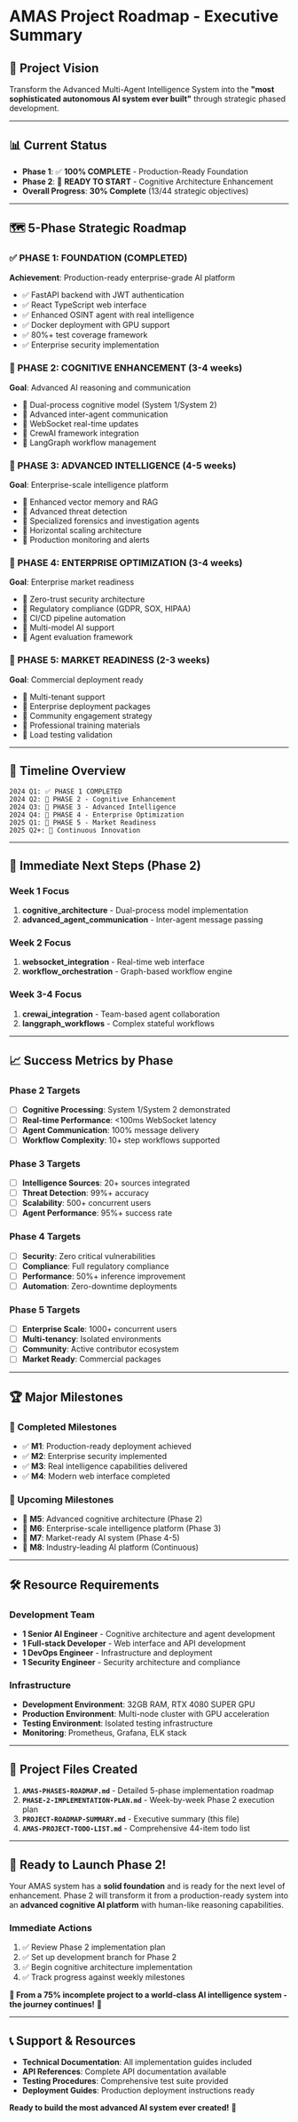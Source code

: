 # AMAS Project Roadmap - Executive Summary

## 🎯 **Project Vision**
Transform the Advanced Multi-Agent Intelligence System into the **"most sophisticated autonomous AI system ever built"** through strategic phased development.

---

## 📊 **Current Status**
- **Phase 1**: ✅ **100% COMPLETE** - Production-Ready Foundation
- **Phase 2**: 🚀 **READY TO START** - Cognitive Architecture Enhancement
- **Overall Progress**: **30% Complete** (13/44 strategic objectives)

---

## 🗺️ **5-Phase Strategic Roadmap**

### **✅ PHASE 1: FOUNDATION (COMPLETED)**
**Achievement**: Production-ready enterprise-grade AI platform
- ✅ FastAPI backend with JWT authentication
- ✅ React TypeScript web interface  
- ✅ Enhanced OSINT agent with real intelligence
- ✅ Docker deployment with GPU support
- ✅ 80%+ test coverage framework
- ✅ Enterprise security implementation

### **🧠 PHASE 2: COGNITIVE ENHANCEMENT (3-4 weeks)**
**Goal**: Advanced AI reasoning and communication
- 🎯 Dual-process cognitive model (System 1/System 2)
- 🎯 Advanced inter-agent communication
- 🎯 WebSocket real-time updates
- 🎯 CrewAI framework integration
- 🎯 LangGraph workflow management

### **🔧 PHASE 3: ADVANCED INTELLIGENCE (4-5 weeks)**
**Goal**: Enterprise-scale intelligence platform
- 🎯 Enhanced vector memory and RAG
- 🎯 Advanced threat detection
- 🎯 Specialized forensics and investigation agents
- 🎯 Horizontal scaling architecture
- 🎯 Production monitoring and alerts

### **🚀 PHASE 4: ENTERPRISE OPTIMIZATION (3-4 weeks)**
**Goal**: Enterprise market readiness
- 🎯 Zero-trust security architecture
- 🎯 Regulatory compliance (GDPR, SOX, HIPAA)
- 🎯 CI/CD pipeline automation
- 🎯 Multi-model AI support
- 🎯 Agent evaluation framework

### **🏢 PHASE 5: MARKET READINESS (2-3 weeks)**
**Goal**: Commercial deployment ready
- 🎯 Multi-tenant support
- 🎯 Enterprise deployment packages
- 🎯 Community engagement strategy
- 🎯 Professional training materials
- 🎯 Load testing validation

---

## 📅 **Timeline Overview**

```
2024 Q1: ✅ PHASE 1 COMPLETED
2024 Q2: 🧠 PHASE 2 - Cognitive Enhancement
2024 Q3: 🔧 PHASE 3 - Advanced Intelligence  
2024 Q4: 🚀 PHASE 4 - Enterprise Optimization
2025 Q1: 🏢 PHASE 5 - Market Readiness
2025 Q2+: 🔄 Continuous Innovation
```

---

## 🎯 **Immediate Next Steps (Phase 2)**

### **Week 1 Focus**
1. **cognitive_architecture** - Dual-process model implementation
2. **advanced_agent_communication** - Inter-agent message passing

### **Week 2 Focus**  
1. **websocket_integration** - Real-time web interface
2. **workflow_orchestration** - Graph-based workflow engine

### **Week 3-4 Focus**
1. **crewai_integration** - Team-based agent collaboration
2. **langgraph_workflows** - Complex stateful workflows

---

## 📈 **Success Metrics by Phase**

### **Phase 2 Targets**
- [ ] **Cognitive Processing**: System 1/System 2 demonstrated
- [ ] **Real-time Performance**: <100ms WebSocket latency
- [ ] **Agent Communication**: 100% message delivery
- [ ] **Workflow Complexity**: 10+ step workflows supported

### **Phase 3 Targets**
- [ ] **Intelligence Sources**: 20+ sources integrated
- [ ] **Threat Detection**: 99%+ accuracy
- [ ] **Scalability**: 500+ concurrent users
- [ ] **Agent Performance**: 95%+ success rate

### **Phase 4 Targets**
- [ ] **Security**: Zero critical vulnerabilities
- [ ] **Compliance**: Full regulatory compliance
- [ ] **Performance**: 50%+ inference improvement
- [ ] **Automation**: Zero-downtime deployments

### **Phase 5 Targets**
- [ ] **Enterprise Scale**: 1000+ concurrent users
- [ ] **Multi-tenancy**: Isolated environments
- [ ] **Community**: Active contributor ecosystem
- [ ] **Market Ready**: Commercial packages

---

## 🏆 **Major Milestones**

### **🎉 Completed Milestones**
- ✅ **M1**: Production-ready deployment achieved
- ✅ **M2**: Enterprise security implemented
- ✅ **M3**: Real intelligence capabilities delivered
- ✅ **M4**: Modern web interface completed

### **🎯 Upcoming Milestones**
- 🎯 **M5**: Advanced cognitive architecture (Phase 2)
- 🎯 **M6**: Enterprise-scale intelligence platform (Phase 3)
- 🎯 **M7**: Market-ready AI system (Phase 4-5)
- 🎯 **M8**: Industry-leading AI platform (Continuous)

---

## 🛠️ **Resource Requirements**

### **Development Team**
- **1 Senior AI Engineer** - Cognitive architecture and agent development
- **1 Full-stack Developer** - Web interface and API development
- **1 DevOps Engineer** - Infrastructure and deployment
- **1 Security Engineer** - Security architecture and compliance

### **Infrastructure**
- **Development Environment**: 32GB RAM, RTX 4080 SUPER GPU
- **Production Environment**: Multi-node cluster with GPU acceleration
- **Testing Environment**: Isolated testing infrastructure
- **Monitoring**: Prometheus, Grafana, ELK stack

---

## 📁 **Project Files Created**

1. **`AMAS-PHASES-ROADMAP.md`** - Detailed 5-phase implementation roadmap
2. **`PHASE-2-IMPLEMENTATION-PLAN.md`** - Week-by-week Phase 2 execution plan
3. **`PROJECT-ROADMAP-SUMMARY.md`** - Executive summary (this file)
4. **`AMAS-PROJECT-TODO-LIST.md`** - Comprehensive 44-item todo list

---

## 🚀 **Ready to Launch Phase 2!**

Your AMAS system has a **solid foundation** and is ready for the next level of enhancement. Phase 2 will transform it from a production-ready system into an **advanced cognitive AI platform** with human-like reasoning capabilities.

### **Immediate Actions**
1. ✅ Review Phase 2 implementation plan
2. ✅ Set up development branch for Phase 2
3. ✅ Begin cognitive architecture implementation
4. ✅ Track progress against weekly milestones

**🎉 From a 75% incomplete project to a world-class AI intelligence system - the journey continues!** 🚀

---

## 📞 **Support & Resources**

- **Technical Documentation**: All implementation guides included
- **API References**: Complete API documentation available
- **Testing Procedures**: Comprehensive test suite provided
- **Deployment Guides**: Production deployment instructions ready

**Ready to build the most advanced AI system ever created!** 🌟